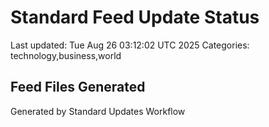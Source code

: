 # Standard Feed Update Status
Last updated: Tue Aug 26 03:12:02 UTC 2025
Categories: technology,business,world

## Feed Files Generated

Generated by Standard Updates Workflow
